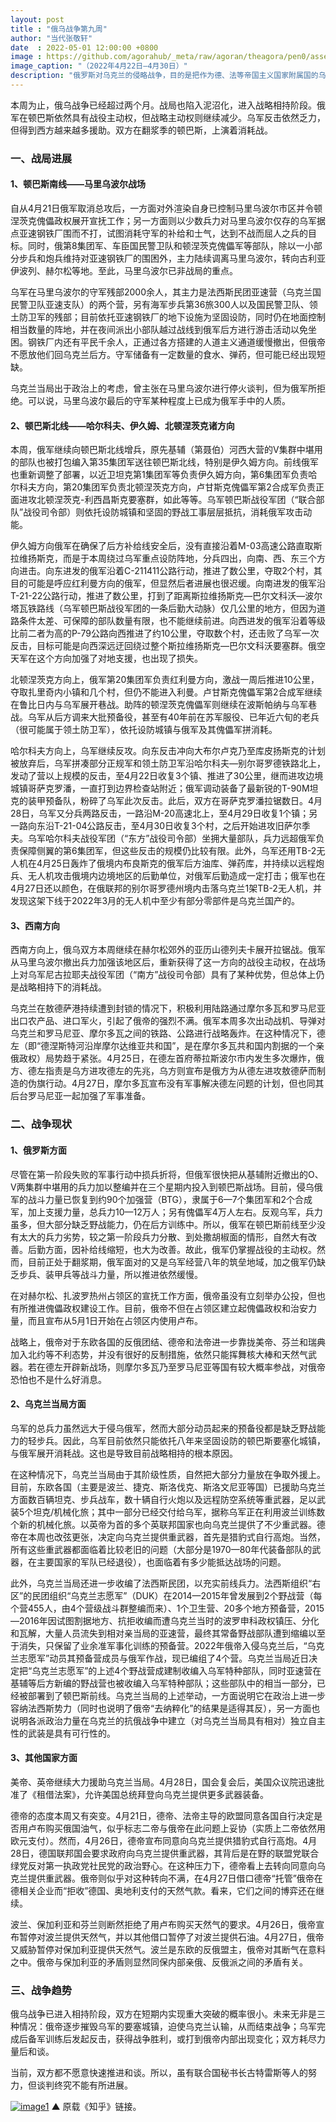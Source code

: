 ```yaml
---
layout: post
title : "俄乌战争第九周"
author: "当代张敬轩"
date  : 2022-05-01 12:00:00 +0800
image : https://github.com/agorahub/_meta/raw/agoran/theagora/pen0/assets/images/c1/c1-20220501-01.jpg
image_caption: "（2022年4月22日—4月30日）"
description: "俄罗斯对乌克兰的侵略战争，目的是把作为德、法等帝国主义国家附属国的乌克兰的全部或局部重新纳入俄罗斯帝国主义的控制下，乃至于进一步变成殖民地。"
---
```


本周为止，俄乌战争已经超过两个月。战局也陷入泥沼化，进入战略相持阶段。俄军在顿巴斯依然具有战役主动权，但战略主动权则继续减少。乌军反击依然乏力，但得到西方越来越多援助。双方在翻浆季的顿巴斯，上演着消耗战。

<!--more-->

### 一、战局进展

#### 1、顿巴斯南线——马里乌波尔战场

自从4月21日俄军取消总攻后，一方面对外渲染自身已控制马里乌波尔市区并令顿涅茨克傀儡政权展开宣抚工作；另一方面则以少数兵力对马里乌波尔仅存的乌军据点亚速钢铁厂围而不打，试图消耗守军的补给和士气，达到不战而屈人之兵的目标。同时，俄第8集团军、车臣国民警卫队和顿涅茨克傀儡军等部队，除以一小部分步兵和炮兵维持对亚速钢铁厂的围困外，主力陆续调离马里乌波尔，转向古利亚伊波列、赫尔松等地。至此，马里乌波尔已非战局的重点。

乌军在马里乌波尔的守军残部2000余人，其主力是法西斯民团亚速营（乌克兰国民警卫队亚速支队）的两个营，另有海军步兵第36旅300人以及国民警卫队、领土防卫军的残部；目前依托亚速钢铁厂的地下设施为坚固设防，同时仍在地面控制相当数量的阵地，并在夜间派出小部队越过战线到俄军后方进行游击活动以免坐困。钢铁厂内还有平民千余人，正通过各方搭建的人道主义通道缓慢撤出，但俄帝不愿放他们回乌克兰后方。守军储备有一定数量的食水、弹药，但可能已经出现短缺。

乌克兰当局出于政治上的考虑，曾主张在马里乌波尔进行停火谈判，但为俄军所拒绝。可以说，马里乌波尔最后的守军某种程度上已成为俄军手中的人质。

#### 2、顿巴斯北线——哈尔科夫、伊久姆、北顿涅茨克诸方向

本周，俄军继续向顿巴斯北线增兵，原先基辅（第聂伯）河西大营的V集群中堪用的部队也被打包编入第35集团军送往顿巴斯北线，特别是伊久姆方向。前线俄军也重新调整了部署，以近卫坦克第1集团军等负责伊久姆方向，第6集团军负责哈尔科夫方向，第20集团军负责北顿涅茨克方向，卢甘斯克傀儡军第2合成军负责正面进攻北顿涅茨克-利西昌斯克要塞群，如此等等。乌军顿巴斯战役军团（“联合部队”战役司令部）则依托设防城镇和坚固的野战工事层层抵抗，消耗俄军攻击动能。

伊久姆方向俄军在确保了后方补给线安全后，没有直接沿着M-03高速公路直取斯拉维扬斯克，而是于本周绕过乌军重点设防阵地，分兵四出，向南、西、东三个方向进击。向东进发的俄军沿着C-211411公路行动，推进了数公里，夺取2个村，其目的可能是呼应红利曼方向的俄军，但显然后者进展也很迟缓。向南进发的俄军沿T-21-22公路行动，推进了数公里，打到了距离斯拉维扬斯克—巴尔文科沃—波尔塔瓦铁路线（乌军顿巴斯战役军团的一条后勤大动脉）仅几公里的地方，但因为道路条件太差、可保障的部队数量有限，也不能继续前进。向西进发的俄军沿着等级比前二者为高的P-79公路向西推进了约10公里，夺取数个村，还击败了乌军一次反击，目标可能是向西深远迂回绕过整个斯拉维扬斯克—巴尔文科沃要塞群。俄空天军在这个方向加强了对地支援，也出现了损失。

北顿涅茨克方向上，俄军第20集团军负责红利曼方向，激战一周后推进10公里，夺取扎里奇内小镇和几个村，但仍不能进入利曼。卢甘斯克傀儡军第2合成军继续在鲁比日内与乌军展开巷战。助阵的顿涅茨克傀儡军则继续在波斯帕纳与乌军巷战。乌军从后方调来大批预备役，甚至有40年前在苏军服役、已年近六旬的老兵（很可能属于领土防卫军），依托设防城镇与俄军及其傀儡军拼消耗。

哈尔科夫方向上，乌军继续反攻。向东反击冲向大布尔卢克乃至库皮扬斯克的计划被放弃后，乌军拼凑部分正规军和领土防卫军沿哈尔科夫—别尔哥罗德铁路北上，发动了营以上规模的反击，至4月22日收复3个镇、推进了30公里，继而进攻边境城镇哥萨克罗潘，一直打到边界检查站附近；俄军调动装备了最新锐的T-90M坦克的装甲预备队，粉碎了乌军此次反击。此后，双方在哥萨克罗潘拉锯数日。4月28日，乌军又分兵两路反击，一路沿M-20高速北上，至4月29日收复1个镇；另一路向东沿T-21-04公路反击，至4月30日收复3个村，之后开始进攻旧萨尔季夫。乌军哈尔科夫战役军团（“东方”战役司令部）坐拥大量部队，兵力远超俄军负责保障侧翼的第6集团军，但这些反击的规模仍比较有限。此外，乌军还用TB-2无人机在4月25日轰炸了俄境内布良斯克的俄军后方油库、弹药库，并持续以远程炮兵、无人机攻击俄境内边境地区的后勤单位，对俄军后勤造成一定打击；俄军也在4月27日还以颜色，在俄联邦的别尔哥罗德州境内击落乌克兰1架TB-2无人机，并发现这架下线于2022年3月的无人机中至少有部分零部件是乌克兰国产的。

#### 3、西南方向

西南方向上，俄乌双方本周继续在赫尔松郊外的亚历山德列夫卡展开拉锯战。俄军从马里乌波尔撤出兵力加强该地区后，重新获得了这一方向的战役主动权，在战场上对乌军尼古拉耶夫战役军团（“南方”战役司令部）具有了某种优势，但总体上仍是战略相持下的消耗战。

乌克兰在敖德萨港持续遭到封锁的情况下，积极利用陆路通过摩尔多瓦和罗马尼亚出口农产品、进口军火，引起了俄帝的强烈不满。俄军本周多次出动战机、导弹对乌克兰和罗马尼亚、摩尔多瓦之间的铁路、公路进行战略轰炸。在这种情况下，德左（即“德涅斯特河沿岸摩尔达维亚共和国”，是在摩尔多瓦共和国内割据的一个亲俄政权）局势趋于紧张。4月25日，在德左首府蒂拉斯波尔市内发生多次爆炸，俄方、德左指责是乌方进攻德左的先兆，乌方则宣布是俄方为从德左进攻敖德萨而制造的伪旗行动。4月27日，摩尔多瓦宣布没有军事解决德左问题的计划，但也同其后台罗马尼亚一起加强了军事准备。


### 二、战争现状

#### 1、俄罗斯方面

尽管在第一阶段失败的军事行动中损兵折将，但俄军很快把从基辅附近撤出的O、V两集群中堪用的兵力加以整编并在三个星期内投入到顿巴斯战场。目前，侵乌俄军的战斗力量已恢复到约90个加强营（BTG），隶属于6—7个集团军和2个合成军，加上支援力量，总兵力10—12万人；另有傀儡军4万人左右。反观乌军，兵力虽多，但大部分缺乏野战能力，仍在后方训练中。所以，俄军在顿巴斯前线至少没有太大的兵力劣势，较之第一阶段兵力分散、到处撒胡椒面的情形，自然大有改善。后勤方面，因补给线缩短，也大为改善。故此，俄军仍掌握战役的主动权。然而，目前正处于翻浆期，俄军面对的又是乌军经营八年的筑垒地域，加之俄军仍缺乏步兵、装甲兵等战斗力量，所以推进依然缓慢。

在对赫尔松、扎波罗热州占领区的宣抚工作方面，俄帝虽没有立刻举办公投，但也有所推进傀儡政权建设工作。目前，俄帝不但在占领区建立起傀儡政权和治安力量，而且宣布从5月1日开始在占领区内使用卢布。

战略上，俄帝对于东欧各国的反俄团结、德帝和法帝进一步靠拢美帝、芬兰和瑞典加入北约等不利态势，并没有很好的反制措施，依然只能挥舞核大棒和天然气武器。若在德左开辟新战场，则摩尔多瓦乃至罗马尼亚等国有较大概率参战，对俄帝恐怕也不是什么好消息。

#### 2、乌克兰当局方面

乌军的总兵力虽然远大于侵乌俄军，然而大部分动员起来的预备役都是缺乏野战能力的轻步兵。因此，乌军目前依然只能依托八年来坚固设防的顿巴斯要塞化城镇，与俄军展开消耗战。这也是导致目前战略相持的根本原因。

在这种情况下，乌克兰当局由于其阶级性质，自然把大部分力量放在争取外援上。目前，东欧各国（主要是波兰、捷克、斯洛伐克、斯洛文尼亚等国）已援助乌克兰方面数百辆坦克、步兵战车，数十辆自行火炮以及远程防空系统等重武器，足以武装5个坦克/机械化旅；其中一部分已经交付给乌军，据称乌军正在利用波兰训练数个新的机械化旅。以英帝为首的多个英联邦国家也向乌克兰提供了不少重武器。德帝在本周也改弦更张，决定向乌克兰提供重武器，首先是猎豹式自行高炮。当然，所有这些重武器都面临着比较老旧的问题（大部分是1970—80年代装备部队的武器，在主要国家的军队已经退役），也面临着有多少能抵达战场的问题。

此外，乌克兰当局还进一步收编了法西斯民团，以充实前线兵力。法西斯组织“右区”的民团组织“乌克兰志愿军”（DUK）在2014—2015年曾发展到2个野战营（每个营455人，由4个营级战斗群整编而来）、1个卫生营、20多个地方预备营，2015—2016年因试图割据地方、抗拒收编而遭乌克兰当时的波罗申科政权镇压、分化和瓦解，大量人员流失到相对亲当局的亚速营，最终其常备野战部队遭到缩编以至于消失，只保留了业余准军事化训练的预备营。2022年俄帝入侵乌克兰后，“乌克兰志愿军”动员其预备营成员与俄军作战，现已编组了4个营。乌克兰当局近日决定把“乌克兰志愿军”的上述4个野战营成建制收编入乌军特种部队，同时亚速营在基辅等后方新编的野战营也被收编入乌军特种部队；这些部队中的相当一部分，已经被部署到了顿巴斯前线。乌克兰当局的上述举动，一方面说明它在政治上进一步容纳法西斯势力（同时也说明了俄帝“去纳粹化”的结果是适得其反），另一方面也说明各派政治力量在乌克兰的抗俄战争中建立（对乌克兰当局具有相对）独立自主性的武装是具有可行性的。

#### 3、其他国家方面

美帝、英帝继续大力援助乌克兰当局。4月28日，国会复会后，美国众议院迅速批准了《租借法案》，允许美国总统拜登向乌克兰提供更多武器装备。

德帝的态度本周又有突变。4月21日，德帝、法帝主导的欧盟同意各国自行决定是否用卢布购买俄国油气，似乎标志二帝与俄帝在此问题上妥协（实质上二帝依然用欧元支付）。然而，4月26日，德帝宣布同意向乌克兰提供猎豹式自行高炮。4月28日，德国联邦国会要求政府向乌克兰提供重武器，其背后是在野的联盟党联合绿党反对第一执政党社民党的政治野心。在这种压力下，德帝看上去转向同意向乌克兰提供重武器。俄帝则似乎对这种转向不满，在4月27日借口德帝“托管”俄帝在德相关企业而“拒收”德国、奥地利支付的天然气款。看来，它们之间的博弈还在继续。

波兰、保加利亚和芬兰则断然拒绝了用卢布购买天然气的要求。4月26日，俄帝宣布暂停对波兰提供天然气，并以其他借口暂停了对波兰提供石油。4月27日，俄帝又威胁暂停对保加利亚提供天然气。波兰是东欧的反俄盟主，俄帝对其断气在意料之中。俄帝与保加利亚的矛盾则显然同保内部亲俄、反俄派之间的矛盾有关。


### 三、战争趋势

俄乌战争已进入相持阶段，双方在短期内实现重大突破的概率很小。未来无非是三种情况：俄帝逐步摧毁乌军的要塞城镇，迫使乌克兰认输，从而结束战争；乌军完成后备军训练后发起反击，获得战争胜利，或打到俄帝内部出现变化；双方耗尽力量后和谈。

当前，双方都不愿意快速推进和谈。所以，虽有联合国秘书长古特雷斯等人的努力，但谈判终究不能有所进展。


[![image1](https://github.com/agorahub/_meta/raw/agoran/theagora/pen0/assets/images/c1/c1-20220501-011.jpg)](https://zhuanlan.zhihu.com/p/507562291)
▲ 原载《知乎》链接。

<!--END-->